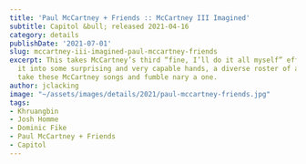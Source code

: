```yaml
---
title: 'Paul McCartney + Friends :: McCartney III Imagined'
subtitle: Capitol &bull; released 2021-04-16
category: details
publishDate: '2021-07-01'
slug: mccartney-iii-imagined-paul-mccartney-friends
excerpt: This takes McCartney’s third “fine, I’ll do it all myself” effort and delivers
  it into some surprising and very capable hands, a diverse roster of artists who
  take these McCartney songs and fumble nary a one.
author: jclacking
image: "~/assets/images/details/2021/paul-mccartney-friends.jpg"
tags:
- Khruangbin
- Josh Homme
- Dominic Fike
- Paul McCartney + Friends
- Capitol
---
```


